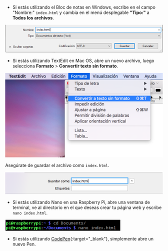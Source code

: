  -  Si estás utilizando el Bloc de notas en Windows, escribe en el campo "Nombre:" `index.html` y cambia en el menú desplegable **"Tipo:"** a **Todos los archivos**.

  ![Guardar como HTML usando el Bloc de notas](images/save-as-html-notepad.png)

 - Si estás utilizando TextEdit en Mac OS, abre un nuevo archivo, luego selecciona **Formato** > **Convertir texto sin formato**.

  ![Mac crea texto sin formato](images/mac-make-plaintext.png)

  Asegúrate de guardar el archivo como `index.html`.

  ![Mac guardando como HTML](images/mac-name-file.png)

 - Si estás utilizando Nano en una Raspberry Pi, abre una ventana de terminal, ve al directorio en el que deseas crear tu página web y escribe `nano index.html`.

  ![Nano creando HTML](images/pi-html-nano.png)

 - Si estás utilizando [CodePen](http://codepen.io){:target="_blank"}, simplemente abre un nuevo Pen.
